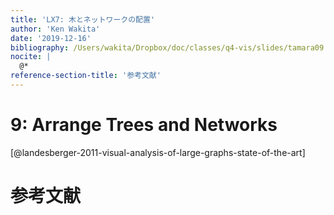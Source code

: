 ```yaml
---
title: 'LX7: 木とネットワークの配置'
author: 'Ken Wakita'
date: '2019-12-16'
bibliography: /Users/wakita/Dropbox/doc/classes/q4-vis/slides/tamara09.bib
nocite: |
  @*
reference-section-title: '参考文献'
---
```


# 9: Arrange Trees and Networks



[@landesberger-2011-visual-analysis-of-large-graphs-state-of-the-art]


# 参考文献
